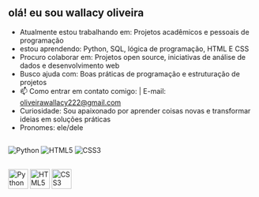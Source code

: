 ## olá! eu sou wallacy oliveira

-  Atualmente estou trabalhando em: Projetos acadêmicos e pessoais de programação
-  estou aprendendo: Python, SQL, lógica de programação, HTML E CSS
-  Procuro colaborar em: Projetos open source, iniciativas de análise de dados e desenvolvimento web
-  Busco ajuda com: Boas práticas de programação e estruturação de projetos
- 📫 Como entrar em contato comigo: | E-mail: oliveirawallacy222@gmail.com
-  Curiosidade: Sou apaixonado por aprender coisas novas e transformar ideias em soluções práticas
-  Pronomes: ele/dele

## 
![Python](https://img.shields.io/badge/Python-3776AB?logo=python&logoColor=white)
![HTML5](https://img.shields.io/badge/HTML5-E34F26?logo=html5&logoColor=white)
![CSS3](https://img.shields.io/badge/CSS3-1572B6?logo=css3&logoColor=white)

## 
<p>
  <img src="https://cdn.jsdelivr.net/gh/devicons/devicon/icons/python/python-original.svg" width="40" height="40" alt="Python"/>
  <img src="https://cdn.jsdelivr.net/gh/devicons/devicon/icons/html5/html5-original.svg" width="40" height="40" alt="HTML5"/>
  <img src="https://cdn.jsdelivr.net/gh/devicons/devicon/icons/css3/css3-original.svg" width="40" height="40" alt="CSS3"/>
</p>




          
